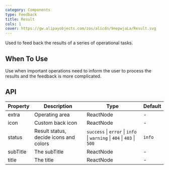 ```yaml
---
category: Components
type: Feedback
title: Result
cols: 1
cover: https://gw.alipayobjects.com/zos/alicdn/9nepwjaLa/Result.svg
---
```


Used to feed back the results of a series of operational tasks.

## When To Use

Use when important operations need to inform the user to process the results and the feedback is more complicated.

## API

| Property | Description | Type | Default |
| --- | --- | --- | --- |
| extra | Operating area | ReactNode | - |
| icon | Custom back icon | ReactNode | - |
| status | Result status, decide icons and colors | `success` \| `error` \| `info` \| `warning` \| `404` \| `403` \| `500` | `info` |
| subTitle | The subTitle | ReactNode | - |
| title | The title | ReactNode | - |
